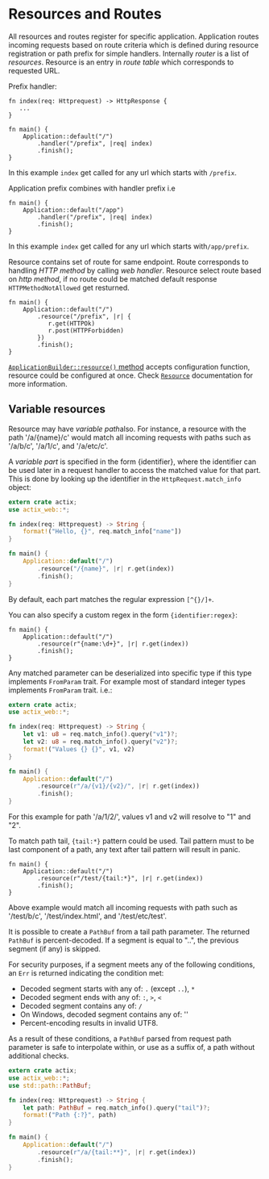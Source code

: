 # Resources and Routes

All resources and routes register for specific application.
Application routes incoming requests based on route criteria which is defined during 
resource registration or path prefix for simple handlers.
Internally *router* is a list of *resources*. Resource is an entry in *route table*
which corresponds to requested URL. 

Prefix handler:

```rust,ignore
fn index(req: Httprequest) -> HttpResponse {
   ...
}

fn main() {
    Application::default("/")
        .handler("/prefix", |req| index)
        .finish();
}
```

In this example `index` get called for any url which starts with `/prefix`. 

Application prefix combines with handler prefix i.e

```rust,ignore
fn main() {
    Application::default("/app")
        .handler("/prefix", |req| index)
        .finish();
}
```

In this example `index` get called for any url which starts with`/app/prefix`. 

Resource contains set of route for same endpoint. Route corresponds to handling 
*HTTP method* by calling *web handler*. Resource select route based on *http method*,
if no route could be matched default response `HTTPMethodNotAllowed` get resturned.

```rust,ignore
fn main() {
    Application::default("/")
        .resource("/prefix", |r| {
           r.get(HTTPOk)
           r.post(HTTPForbidden)
        })
        .finish();
}
```

[`ApplicationBuilder::resource()` method](../actix_web/dev/struct.ApplicationBuilder.html#method.resource)
accepts configuration function, resource could be configured at once.
Check [`Resource`](../actix-web/target/doc/actix_web/struct.Resource.html) documentation 
for more information.

## Variable resources

Resource may have *variable path*also. For instance, a resource with the 
path '/a/{name}/c' would match all incoming requests with paths such
as '/a/b/c', '/a/1/c', and '/a/etc/c'.

A *variable part* is specified in the form {identifier}, where the identifier can be
used later in a request handler to access the matched value for that part. This is
done by looking up the identifier in the `HttpRequest.match_info` object:

```rust
extern crate actix;
use actix_web::*;

fn index(req: Httprequest) -> String {
    format!("Hello, {}", req.match_info["name"])
}

fn main() {
    Application::default("/")
        .resource("/{name}", |r| r.get(index))
        .finish();
}
```

By default, each part matches the regular expression `[^{}/]+`.

You can also specify a custom regex in the form `{identifier:regex}`:

```rust,ignore
fn main() {
    Application::default("/")
        .resource(r"{name:\d+}", |r| r.get(index))
        .finish();
}
```

Any matched parameter can be deserialized into specific type if this type 
implements `FromParam` trait. For example most of standard integer types
implements `FromParam` trait. i.e.:

```rust
extern crate actix;
use actix_web::*;

fn index(req: Httprequest) -> String {
    let v1: u8 = req.match_info().query("v1")?;
    let v2: u8 = req.match_info().query("v2")?;
    format!("Values {} {}", v1, v2)
}

fn main() {
    Application::default("/")
        .resource(r"/a/{v1}/{v2}/", |r| r.get(index))
        .finish();
}
```

For this example for path '/a/1/2/', values v1 and v2 will resolve to "1" and "2".

To match path tail, `{tail:*}` pattern could be used. Tail pattern must to be last
component of a path, any text after tail pattern will result in panic.

```rust,ignore
fn main() {
    Application::default("/")
        .resource(r"/test/{tail:*}", |r| r.get(index))
        .finish();
}
```

Above example would match all incoming requests with path such as
'/test/b/c', '/test/index.html', and '/test/etc/test'.

It is possible to create a `PathBuf` from a tail path parameter. The returned `PathBuf` is
percent-decoded. If a segment is equal to "..", the previous segment (if
any) is skipped.

For security purposes, if a segment meets any of the following conditions,
an `Err` is returned indicating the condition met:

  * Decoded segment starts with any of: `.` (except `..`), `*`
  * Decoded segment ends with any of: `:`, `>`, `<`
  * Decoded segment contains any of: `/`
  * On Windows, decoded segment contains any of: '\'
  * Percent-encoding results in invalid UTF8.

As a result of these conditions, a `PathBuf` parsed from request path parameter is
safe to interpolate within, or use as a suffix of, a path without additional
checks.

```rust
extern crate actix;
use actix_web::*;
use std::path::PathBuf;

fn index(req: Httprequest) -> String {
    let path: PathBuf = req.match_info().query("tail")?;
    format!("Path {:?}", path)
}

fn main() {
    Application::default("/")
        .resource(r"/a/{tail:**}", |r| r.get(index))
        .finish();
}
```
